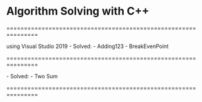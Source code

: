 # Algorithm Solving with C++

===============================================================

<BOJ : Baekjoon Online Judge>
  using Visual Studio 2019
  - Solved:
    - Adding123
    - BreakEvenPoint

===============================================================

<LeetCode : Problem Solving from Leet Code>
  - Solved:
    - Two Sum

===============================================================

